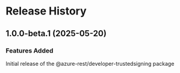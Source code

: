 # Release History
    
## 1.0.0-beta.1 (2025-05-20)

### Features Added

Initial release of the @azure-rest/developer-trustedsigning package
